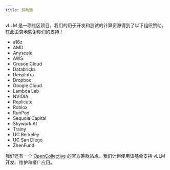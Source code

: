 ```yaml
---
title: 赞助商
---
```


vLLM 是一项社区项目。我们的用于开发和测试的计算资源得到了以下组织赞助。在此由衷地感谢你们的支持！

- a16z
- AMD
- Anyscale
- AWS
- Crusoe Cloud
- Databricks
- DeepInfra
- Dropbox
- Google Cloud
- Lambda Lab
- NVIDIA
- Replicate
- Roblox
- RunPod
- Sequoia Capital
- Skywork AI
- Trainy
- UC Berkeley
- UC San Diego
- ZhenFund

我们还有一个 [OpenCollective](https://opencollective.com/vllm) 的官方筹款站点。我们计划使用该基金支持 vLLM 开发、维护和推广应用。
